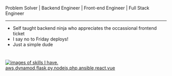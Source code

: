 <p>
Problem Solver | Backend Engineer | Front-end Engineer | Full Stack Engineer
</p>

<hr />

<ul>
  <li>Self taught backend ninja who appreciates the occassional frontend ticket</li>
  <li>I say no to Friday deploys!</li>
  <li>Just a simple dude</li>
  </ul>
<h1></h1>
<p>
 <a href="https://skillicons.dev">
   <img alt="images of skills I have. aws,dynamod,flask,py,nodejs,php,ansible,react,vue" src="https://skillicons.dev/icons?i=aws,dynamodb,flask,py,nodejs,php,ansible,react,vue"/>
 </a>
</p>